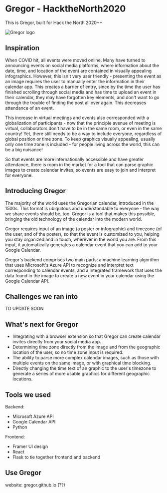 # Gregor - HacktheNorth2020

This is Gregor, built for Hack the North 2020++

![Gregor logo](https://github.com/kamrandb/HacktheNorth2020/blob/main/gregorlogowhite.png)

## Inspiration
When COVID hit, all events were moved online. Many have turned to announcing events on social media platforms, where information about the date, time, and location of the event are contained in visually appealing infographics. However, this isn't very user friendly - presenting the event as an image requires the user to manually enter the information in their calendar app. This creates a barrier of entry, since by the time the user has finished scrolling through social media and has time to upload an event in their calendar, they may have forgotten key elements, and don't want to go through the trouble of finding the post all over again. This decreases attendance of an event.

This increase in virtual meetings and events also corresponded with a globalization of participants - now that the principle avenue of meeting is virtual, collaborators don't have to be in the same room, or even in the same country! Yet, there still needs to be a way to include everyone, regardless of global position or time zone. To keep graphics visually appealing, usually only one time zone is included - for people living across the world, this can be a big nuisance!

So that events are more internationally accessible and have greater attendance, there is room in the market for a tool that can parse graphic images to create calendar invites, so events are easy to join and interpret for everyone.

## Introducing Gregor
The majority of the world uses the Gregorian calendar, introduced in the 1500s. This format is ubiquitous and understandable to everyone - the way we share events should be, too. Gregor is a tool that makes this possible, bringing the old technology of the calendar into the modern world.

Gregor requires input of an image (a poster or infographic) and timezone (of the user, and of the poster), so that the event is customized to you, helping you stay organized and in touch, wherever in the world you are. From this input, it automatically generates a calendar event that you can add to your Google Calendar.

Gregor's backend comprises two main parts: a machine learning algorithm that uses Microsoft's Azure API to recognize and interpret text corresponding to calendar events, and a integrated framework that uses the data found in the image to create a new event in your calendar using the Google Calendar API.

## Challenges we ran into
TO UPDATE SOON

## What's next for Gregor
- Integrating with a browser extension so that Gregor can create calendar invites directly from your social media app.
- Determining time zone directly from the image and from the geographic location of the user, so no time zone input is required.
- The ability to parse more complex calendar images, such as those with multiple events on the same image, or with graphical time blocking.
- Directly changing the time text of an graphic to the user's timezone to generate a series of more usable graphics for different geographic locations.

## Tools we used
Backend:
- Microsoft Azure API
- Google Calendar API
- Python

Frontend:
- Framer UI design
- React
- Flask to tie together frontend and backend

## Use Gregor
website: gregor.github.io (??)
